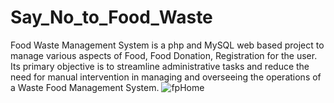 # Say_No_to_Food_Waste
Food Waste Management System is a php and MySQL web based project to manage various aspects of Food, Food Donation, Registration for the user. Its primary objective is to streamline administrative tasks and reduce the need for manual intervention in managing and overseeing the operations of a Waste Food Management System.
![fpHome](https://github.com/user-attachments/assets/cc20b90d-ae56-4118-b2e9-dae72bf78b06)


